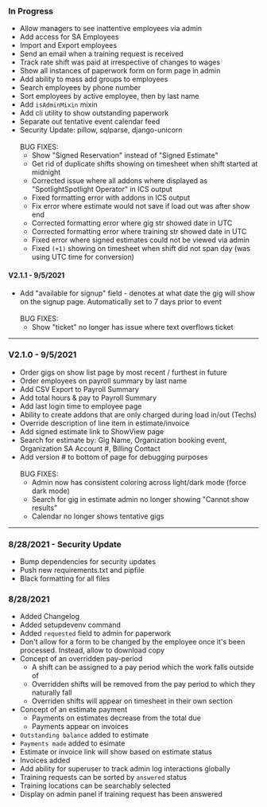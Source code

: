 ### In Progress
* Allow managers to see inattentive employees via admin
* Add access for SA Employees
* Import and Export employees
* Send an email when a training request is received
* Track rate shift was paid at irrespective of changes to wages
* Show all instances of paperwork form on form page in admin
* Add ability to mass add groups to employees
* Search employees by phone number
* Sort employees by active employee, then by last name
* Add `isAdminMixin` mixin
* Add cli utility to show outstanding paperwork
* Separate out tentative event calendar feed
* Security Update: pillow, sqlparse, django-unicorn 
<br><br>
BUG FIXES: 
    * Show "Signed Reservation" instead of "Signed Estimate"
    * Get rid of duplicate shifts showing on timesheet when shift started at midnight
    * Corrected issue where all addons where displayed as "SpotlightSpotlight Operator" in ICS output
    * Fixed formatting error with addons in ICS output
    * Fix error where estimate would not save if load out was after show end 
    * Corrected formatting error where gig str showed date in UTC
    * Corrected formatting error where training str showed date in UTC
    * Fixed error where signed estimates could not be viewed via admin
    * Fixed `(+1)` showing on timesheet when shift did not span day (was using UTC time for conversion)

#### V2.1.1 - 9/5/2021
* Add "available for signup" field - denotes at what date the gig will show on the signup page. Automatically set to 7 days prior to event
<br><br>
BUG FIXES: 
    * Show "ticket" no longer has issue where text overflows ticket

<hr>

### V2.1.0 - 9/5/2021
* Order gigs on show list page by most recent / furthest in future
* Order employees on payroll summary by last name
* Add CSV Export to Payroll Summary
* Add total hours & pay to Payroll Summary
* Add last login time to employee page
* Ability to create addons that are only charged during load in/out (Techs)
* Override description of line item in estimate/invoice
* Add signed estimate link to ShowView page
* Search for estimate by: Gig Name, Organization booking event, Organization SA Account #, Billing Contact
* Add version # to bottom of page for debugging purposes
<br><br>
BUG FIXES:
    * Admin now has consistent coloring across light/dark mode (force dark mode)
    * Search for gig in estimate admin no longer showing "Cannot show results"
    * Calendar no longer shows tentative gigs

<hr>

### 8/28/2021 - Security Update 
* Bump dependencies for security updates
* Push new requirements.txt and pipfile
* Black formatting for all files

### 8/28/2021
* Added Changelog
* Added setupdevenv command
* Added `requested` field to admin for paperwork
* Don't allow for a form to be changed by the employee once it's been processed. Instead, allow to download copy
* Concept of an overridden pay-period
    * A shift can be assigned to a pay period which the work falls outside of
    * Overridden shifts will be removed from the pay period to which they naturally fall
    * Overriden shifts will appear on timesheet in their own section
* Concept of an estimate payment
    * Payments on estimates decrease from the total due
    * Payments appear on invoices
* `Outstanding balance` added to estimate
* `Payments made` added to esimate
* Estimate or invoice link will show based on estimate status
* Invoices added
* Add ability for superuser to track admin log interactions globally
* Training requests can be sorted by `answered` status
* Training locations can be searchably selected
* Display on admin panel if training request has been answered
